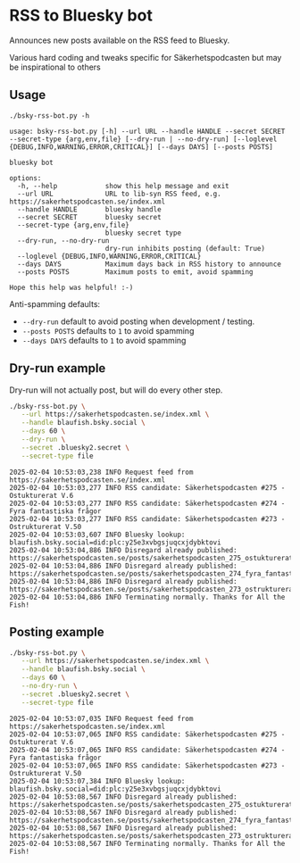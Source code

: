 # RSS to Bluesky bot

Announces new posts available on the RSS feed to Bluesky.

Various hard coding and tweaks specific for Säkerhetspodcasten
but may be inspirational to others

## Usage

`./bsky-rss-bot.py -h`

``` plain
usage: bsky-rss-bot.py [-h] --url URL --handle HANDLE --secret SECRET --secret-type {arg,env,file} [--dry-run | --no-dry-run] [--loglevel {DEBUG,INFO,WARNING,ERROR,CRITICAL}] [--days DAYS] [--posts POSTS]

bluesky bot

options:
  -h, --help            show this help message and exit
  --url URL             URL to lib-syn RSS feed, e.g. https://sakerhetspodcasten.se/index.xml
  --handle HANDLE       bluesky handle
  --secret SECRET       bluesky secret
  --secret-type {arg,env,file}
                        bluesky secret type
  --dry-run, --no-dry-run
                        dry-run inhibits posting (default: True)
  --loglevel {DEBUG,INFO,WARNING,ERROR,CRITICAL}
  --days DAYS           Maximum days back in RSS history to announce
  --posts POSTS         Maximum posts to emit, avoid spamming

Hope this help was helpful! :-)
```

Anti-spamming defaults:
* `--dry-run` default to avoid posting when development / testing.
* `--posts POSTS` defaults to `1` to avoid spamming
* `--days DAYS` defaults to `1` to avoid spamming

## Dry-run example

Dry-run will not actually post, but will do every other step.

``` bash
./bsky-rss-bot.py \
   --url https://sakerhetspodcasten.se/index.xml \
   --handle blaufish.bsky.social \
   --days 60 \
   --dry-run \
   --secret .bluesky2.secret \
   --secret-type file
```

``` plain
2025-02-04 10:53:03,238 INFO Request feed from https://sakerhetspodcasten.se/index.xml
2025-02-04 10:53:03,277 INFO RSS candidate: Säkerhetspodcasten #275 - Ostukturerat V.6
2025-02-04 10:53:03,277 INFO RSS candidate: Säkerhetspodcasten #274 - Fyra fantastiska frågor
2025-02-04 10:53:03,277 INFO RSS candidate: Säkerhetspodcasten #273 - Ostrukturerat V.50
2025-02-04 10:53:03,607 INFO Bluesky lookup: blaufish.bsky.social=did:plc:y25e3xvbgsjuqcxjdybktovi
2025-02-04 10:53:04,886 INFO Disregard already published: https://sakerhetspodcasten.se/posts/sakerhetspodcasten_275_ostukturerat_v_6/
2025-02-04 10:53:04,886 INFO Disregard already published: https://sakerhetspodcasten.se/posts/sakerhetspodcasten_274_fyra_fantastiska_fragor/
2025-02-04 10:53:04,886 INFO Disregard already published: https://sakerhetspodcasten.se/posts/sakerhetspodcasten_273_ostrukturerat_v_50/
2025-02-04 10:53:04,886 INFO Terminating normally. Thanks for All the Fish!
```

## Posting example

``` bash
./bsky-rss-bot.py \
   --url https://sakerhetspodcasten.se/index.xml \
   --handle blaufish.bsky.social \
   --days 60 \
   --no-dry-run \
   --secret .bluesky2.secret \
   --secret-type file
```

``` plain
2025-02-04 10:53:07,035 INFO Request feed from https://sakerhetspodcasten.se/index.xml
2025-02-04 10:53:07,065 INFO RSS candidate: Säkerhetspodcasten #275 - Ostukturerat V.6
2025-02-04 10:53:07,065 INFO RSS candidate: Säkerhetspodcasten #274 - Fyra fantastiska frågor
2025-02-04 10:53:07,065 INFO RSS candidate: Säkerhetspodcasten #273 - Ostrukturerat V.50
2025-02-04 10:53:07,384 INFO Bluesky lookup: blaufish.bsky.social=did:plc:y25e3xvbgsjuqcxjdybktovi
2025-02-04 10:53:08,567 INFO Disregard already published: https://sakerhetspodcasten.se/posts/sakerhetspodcasten_275_ostukturerat_v_6/
2025-02-04 10:53:08,567 INFO Disregard already published: https://sakerhetspodcasten.se/posts/sakerhetspodcasten_274_fyra_fantastiska_fragor/
2025-02-04 10:53:08,567 INFO Disregard already published: https://sakerhetspodcasten.se/posts/sakerhetspodcasten_273_ostrukturerat_v_50/
2025-02-04 10:53:08,567 INFO Terminating normally. Thanks for All the Fish!
```
